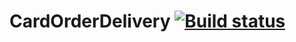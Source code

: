 # CardOrderDelivery [![Build status](https://ci.appveyor.com/api/projects/status/u3pr68j6gjp92lp4?svg=true)](https://ci.appveyor.com/project/NatashaBazunova/cardorderdelivery)
